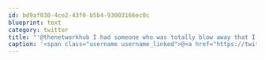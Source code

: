 ```yaml
---
id: bd9af030-4ce2-43f0-b5b4-93003166ec0c
blueprint: text
category: twitter
title: "'@thenetworkhub I had someone who was totally blow away that I hadn't heard of him.  All he talked about with me all night."
caption: '<span class="username username_linked">@<a href="https://twitter.com/thenetworkhub" title="The Network Hub">thenetworkhub</a></span> I had someone who was totally blow away that I hadn''t heard of him.  All he talked about with me all night.'
---
```

